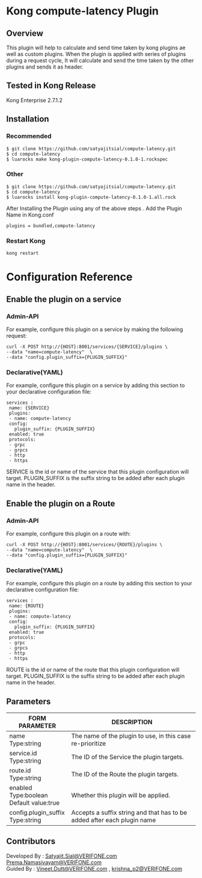 # Kong compute-latency Plugin
## Overview
This plugin will help to calculate and send time taken by kong plugins ae well as custom plugins.
When the plugin is applied with series of plugins during a request cycle, It 
will calculate and send the time taken by the other plugins and sends it as header. 

## Tested in Kong Release
Kong Enterprise 2.7.1.2

## Installation
### Recommended
```
$ git clone https://github.com/satyajitsial/compute-latency.git
$ cd compute-latency
$ luarocks make kong-plugin-compute-latency-0.1.0-1.rockspec
```
### Other

```
$ git clone https://github.com/satyajitsial/compute-latency.git
$ cd compute-latency
$ luarocks install kong-plugin-compute-latency-0.1.0-1.all.rock
```
After Installing the Plugin using any of the above steps . Add the Plugin Name in Kong.conf

```
plugins = bundled,compute-latency

```
### Restart Kong

```
kong restart

```
# Configuration Reference

## Enable the plugin on a service

### Admin-API
For example, configure this plugin on a service by making the following request:
		
	curl -X POST http://{HOST}:8001/services/{SERVICE}/plugins \
	--data "name=compute-latency"  \
	--data "config.plugin_suffix={PLUGIN_SUFFIX}"

### Declarative(YAML)
For example, configure this plugin on a service by adding this section to your declarative configuration file:
			
	services : 
	 name: {SERVICE}
	 plugins:
	 - name: compute-latency
	 config:
	   plugin_suffix: {PLUGIN_SUFFIX}
	 enabled: true
	 protocols:
	 - grpc
	 - grpcs
	 - http
	 - https

SERVICE is the id or name of the service that this plugin configuration will target.
PLUGIN_SUFFIX is the suffix string to be added after each plugin name in the header.

## Enable the plugin on a Route

### Admin-API
For example, configure this plugin on a route with:

	curl -X POST http://{HOST}:8001/services/{ROUTE}/plugins \
	--data "name=compute-latency"  \
	--data "config.plugin_suffix={PLUGIN_SUFFIX}"
### Declarative(YAML)
For example, configure this plugin on a route by adding this section to your declarative configuration file:

	services : 
	 name: {ROUTE}
	 plugins:
	 - name: compute-latency
	 config:
	   plugin_suffix: {PLUGIN_SUFFIX}
	 enabled: true
	 protocols:
	 - grpc
	 - grpcs
	 - http
	 - https

ROUTE is the id or name of the route that this plugin configuration will target.
PLUGIN_SUFFIX is the suffix string to be added after each plugin name in the header.

## Parameters

| FORM PARAMETER	     														| DESCRIPTION										  													|
| ----------- 																		| -----------																								|
| name<br>Type:string  														|  The name of the plugin to use, in this case re-prioritize |
| service.id<br>Type:string  										  |  The ID of the Service the plugin targets.								|
| route.id<br>Type:string   											|  The ID of the Route  the plugin targets.									|
| enabled<br>Type:boolean<br>Default value:true   |  Whether this plugin will be applied.										  |
| config.plugin_suffix<br>Type:string              |  Accepts a suffix string and that has to be added after each plugin name|



## Contributors
Developed By : Satyajit.Sial@VERIFONE.com <br>
			   Prema.Namasivayam@VERIFONE.com <br>
Guided By    : Vineet.Dutt@VERIFONE.com , krishna_p2@VERIFONE.com  